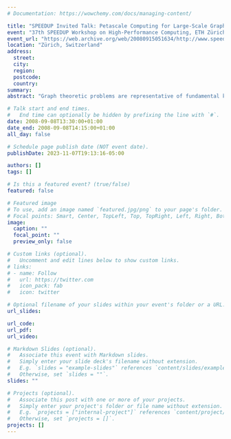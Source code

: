 ```yaml
---
# Documentation: https://wowchemy.com/docs/managing-content/

title: "SPEEDUP Invited Talk: Petascale Computing for Large-Scale Graph Problems and Computational Biology"
event: "37th SPEEDUP Workshop on High-Performance Computing, ETH Zürich"
event_url: "https://web.archive.org/web/20080915051634/http://www.speedup.ch/workshops/w37_2008/"
location: "Zürich, Switzerland"
address: 
  street:
  city:
  region:
  postcode:
  country:
summary:
abstract: "Graph theoretic problems are representative of fundamental kernels in traditional and emerging computational sciences such as chemistry, biology, and medicine, as well as applications in national security. Yet they pose serious challenges for parallel machines due to non-contiguous, concurrent accesses to global data structures with low degrees of locality. Few parallel graph algorithms outperform their best sequential implementation due to long memory latencies and high synchronization costs. In this talk, we consider several graph theoretic kernels for connectivity and centrality and discuss how the features of petascale architectures will affect algorithm development, ease of programming, performance, and scalability. Our large-scale graph algorithms are applied to real-world problems in phylogenetic reconstruction of evolutionary histories, inference of gene function in protein interaction networks, and cancer research."

# Talk start and end times.
#   End time can optionally be hidden by prefixing the line with `#`.
date: 2008-09-08T13:30:00+01:00
date_end: 2008-09-08T14:15:00+01:00
all_day: false

# Schedule page publish date (NOT event date).
publishDate: 2023-11-07T19:13:16-05:00

authors: []
tags: []

# Is this a featured event? (true/false)
featured: false

# Featured image
# To use, add an image named `featured.jpg/png` to your page's folder. 
# Focal points: Smart, Center, TopLeft, Top, TopRight, Left, Right, BottomLeft, Bottom, BottomRight.
image:
  caption: ""
  focal_point: ""
  preview_only: false

# Custom links (optional).
#   Uncomment and edit lines below to show custom links.
# links:
# - name: Follow
#   url: https://twitter.com
#   icon_pack: fab
#   icon: twitter

# Optional filename of your slides within your event's folder or a URL.
url_slides:

url_code:
url_pdf:
url_video:

# Markdown Slides (optional).
#   Associate this event with Markdown slides.
#   Simply enter your slide deck's filename without extension.
#   E.g. `slides = "example-slides"` references `content/slides/example-slides.md`.
#   Otherwise, set `slides = ""`.
slides: ""

# Projects (optional).
#   Associate this post with one or more of your projects.
#   Simply enter your project's folder or file name without extension.
#   E.g. `projects = ["internal-project"]` references `content/project/deep-learning/index.md`.
#   Otherwise, set `projects = []`.
projects: []
---
```

